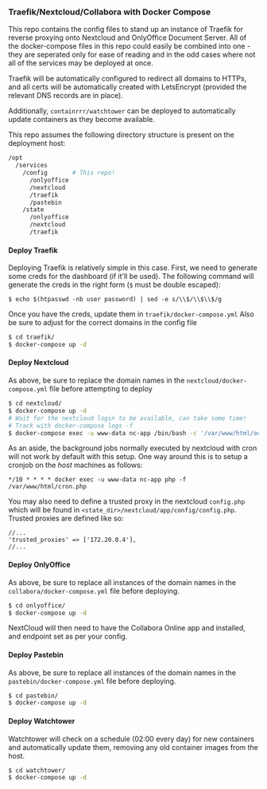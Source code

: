### Traefik/Nextcloud/Collabora with Docker Compose

This repo contains the config files to stand up an instance of Traefik for reverse proxying onto Nextcloud and OnlyOffice Document Server. All of the docker-compose files in this repo could easily be combined into one - they are seperated only for ease of reading and in the odd cases where not all of the services may be deployed at once.

Traefik will be automatically configured to redirect all domains to HTTPs, and all certs will be automatically created with LetsEncrypt (provided the relevant DNS records are in place).

Additionally, `containrrr/watchtower` can be deployed to automatically update containers as they become available.

This repo assumes the following directory structure is present on the deployment host:

```bash
/opt
  /services
    /config       # This repo!
      /onlyoffice
      /nextcloud
      /traefik
      /pastebin
    /state
      /onlyoffice
      /nextcloud
      /traefik
```

#### Deploy Traefik

Deploying Traefik is relatively simple in this case. First, we need to generate some creds for the dashboard (if it'll be used). The following command will generate the creds in the right form (`$` must be double escaped):

```
$ echo $(htpasswd -nb user password) | sed -e s/\\$/\\$\\$/g
```

Once you have the creds, update them in `traefik/docker-compose.yml` Also be sure to adjust for the correct domains in the config file

```bash
$ cd traefik/
$ docker-compose up -d
```

#### Deploy Nextcloud

As above, be sure to replace the domain names in the `nextcloud/docker-compose.yml` file before attempting to deploy

```bash
$ cd nextcloud/
$ docker-compose up -d
# Wait for the nextcloud login to be available, can take some time!
# Track with docker-compose logs -f
$ docker-compose exec -u www-data nc-app /bin/bash -c '/var/www/html/occ config:system:set overwriteprotocol --value "https"'
```

As an aside, the background jobs normally executed by nextcloud with cron will not work by default with this setup. One way around this is to setup a cronjob on the _host_ machines as follows:

```
*/10 * * * * docker exec -u www-data nc-app php -f /var/www/html/cron.php
```

You may also need to define a trusted proxy in the nextcloud `config.php` which will be found in `<state_dir>/nextcloud/app/config/config.php`. Trusted proxies are defined like so:

```
//...
'trusted_proxies' => ['172.20.0.4'],
//...
```

#### Deploy OnlyOffice

As above, be sure to replace all instances of the domain names in the `collabora/docker-compose.yml` file before deploying.

```bash
$ cd onlyoffice/
$ docker-compose up -d
```

NextCloud will then need to have the Collabora Online app and installed, and endpoint set as per your config.

#### Deploy Pastebin

As above, be sure to replace all instances of the domain names in the `pastebin/docker-compose.yml` file before deploying.

```bash
$ cd pastebin/
$ docker-compose up -d
```

#### Deploy Watchtower

Watchtower will check on a schedule (02:00 every day) for new containers and automatically update them, removing any old container images from the host.

```bash
$ cd watchtower/
$ docker-compose up -d
```
